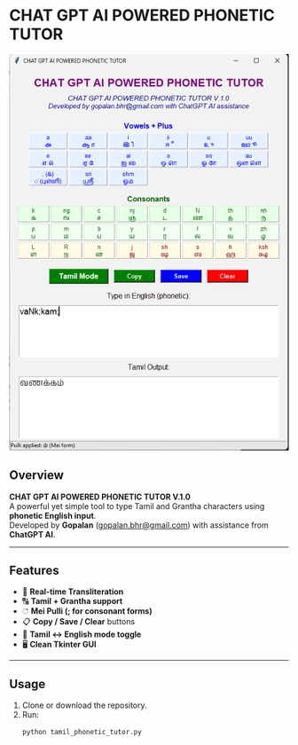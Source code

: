 # CHAT GPT AI POWERED PHONETIC TUTOR

![Tamil Phonetic Tutor Screenshot](demo.png)

## Overview
**CHAT GPT AI POWERED PHONETIC TUTOR V.1.0**  
A powerful yet simple tool to type Tamil and Grantha characters using **phonetic English input**.  
Developed by **Gopalan** (gopalan.bhr@gmail.com) with assistance from **ChatGPT AI**.

---

## Features
- 🎯 **Real-time Transliteration**
- 🔠 **Tamil + Grantha support**
- ◌் **Mei Pulli (; for consonant forms)**
- 📋 **Copy / Save / Clear** buttons
- 🔄 **Tamil ↔ English mode toggle**
- 🖥️ **Clean Tkinter GUI**

---

## Usage
1. Clone or download the repository.
2. Run:
   ```bash
   python tamil_phonetic_tutor.py
